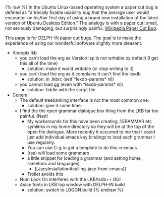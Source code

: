 {% raw %}
In the Ubuntu Linux-based operating system a paper cut bug is defined as
"a trivially fixable usability bug that the average user would encounter
on his/her first day of using a brand new installation of the latest
version of Ubuntu Desktop Edition." The analogy is with a paper cut;
small, not seriously damaging, but surprisingly painful. [Wikipedia
Paper Cut Bug](http://en.wikipedia.org/wiki/Paper_cut_bug).

This page is for DELPH-IN paper cut bugs. The goal is to make the
experience of using our wonderful software slightly more pleasant.

- Knoppix lkb
  - you can't load the erg as Version.lsp is not writable by default
(I get this all of the time)
    - solution: make it world writable (or stop writing to it)
  - you can't load the erg as it complains it can't find the lexdb
    - solution: in .lkbrc (setf \*lexdb-params\* nil)
  - you cannot load gg (even with \*lexdb-params\* nil)
    - solution: fiddle with the script file
- General
  - The default treebanking interface is not the most common one.
    - solution: give it some time.
  - I find the the open grammar dialogue box thing from the LKB far
too painful. (Ned)
    - My workarounds for this have been creating .1GRAMMAR etc
symlinks in my home directory so they will be at the top of
the open file dialogue. More recently it occurred to me that
I could just add individual emacs key bindings to load each
grammar I use regularly.
    - You can use C-g to get a template to do this in emacs
    - (rsa) will load some grammars
    - a little snippet for loading a grammar (and setting home,
skeletons and languages)
      - [[JacyInstallation#calling-jacy-from-emacs]]
    - Trollet avoids this
  - Num Lock On interferes with the LKB/tsdb++ GUI
  - Asian fonts in LKB top window with DELPH-IN build
    - solution: switch to LOGON build
<update date omitted for speed>{% endraw %}